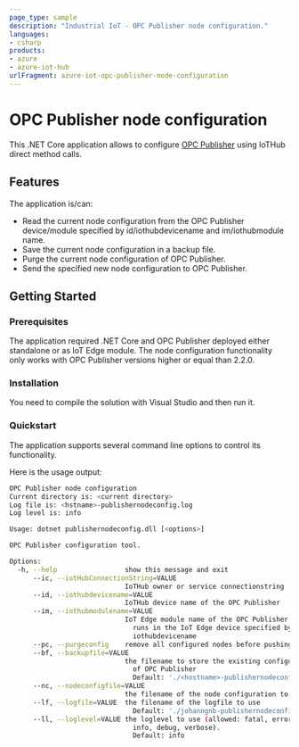 ```yaml
---
page_type: sample
description: "Industrial IoT - OPC Publisher node configuration."
languages:
- csharp
products:
- azure
- azure-iot-hub
urlFragment: azure-iot-opc-publisher-node-configuration
---
```


# OPC Publisher node configuration

This .NET Core application allows to configure [OPC Publisher](https://github.com/Azure/iot-edge-opc-publisher) using IoTHub direct method calls.


## Features

The application is/can:
* Read the current node configuration from the OPC Publisher device/module specified by id/iothubdevicename and im/iothubmodule name.
* Save the current node configuration in a backup file.
* Purge the current node configuration of OPC Publisher.
* Send the specified new node configuration to OPC Publisher.


## Getting Started

### Prerequisites

The application required .NET Core and OPC Publisher deployed either standalone or as IoT Edge module.
The node configuration functionality only works with OPC Publisher versions higher or equal than 2.2.0.


### Installation

You need to compile the solution with Visual Studio and then run it.

### Quickstart

The application supports several command line options to control its functionality. 

Here is the usage output:

```bash
OPC Publisher node configuration
Current directory is: <current directory>
Log file is: <hstname>-publishernodeconfig.log
Log level is: info

Usage: dotnet publishernodeconfig.dll [<options>]

OPC Publisher configuration tool.

Options:
  -h, --help                 show this message and exit
      --ic, --iotHubConnectionString=VALUE
                             IoTHub owner or service connectionstring
      --id, --iothubdevicename=VALUE
                             IoTHub device name of the OPC Publisher
      --im, --iothubmodulename=VALUE
                             IoT Edge module name of the OPC Publisher which
                               runs in the IoT Edge device specified by id/
                               iothubdevicename
      --pc, --purgeconfig    remove all configured nodes before pushing new ones
      --bf, --backupfile=VALUE
                             the filename to store the existing configuration
                               of OPC Publisher
                               Default: './<hostname>-publishernodeconfig.bak'
      --nc, --nodeconfigfile=VALUE
                             the filename of the node configuration to be set
      --lf, --logfile=VALUE  the filename of the logfile to use
                               Default: './johanngnb-publishernodeconfig.log'
      --ll, --loglevel=VALUE the loglevel to use (allowed: fatal, error, warn,
                               info, debug, verbose).
                               Default: info
```
